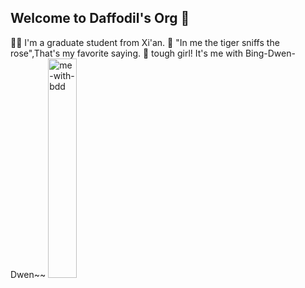 ## Welcome to Daffodil's Org 👋

<!--

**Here are some ideas to get you started:**

🙋‍♀️ A short introduction - what is your organization all about?
🌈 Contribution guidelines - how can the community get involved?
👩‍💻 Useful resources - where can the community find your docs? Is there anything else the community should know?
🍿 Fun facts - what does your team eat for breakfast?
🧙 Remember, you can do mighty things with the power of [Markdown](https://docs.github.com/github/writing-on-github/getting-started-with-writing-and-formatting-on-github/basic-writing-and-formatting-syntax)
-->

🙋‍♀️ I'm a graduate student from Xi'an.
🌈 "In me the tiger sniffs the rose",That's my favorite saying.
🍿  tough girl! It's me with Bing-Dwen-Dwen~~
<img src="assets/me-with-bdd.jpg" alt="me-with-bdd" width="30%" />